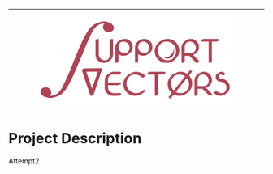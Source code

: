 

---
<center>
<img src="images/logo-poster-transparent.png" width=400px style="opacity:0.8">
</center>


# Project Description

Attempt2
